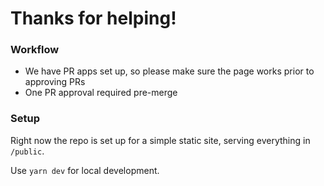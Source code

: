# Thanks for helping!

### Workflow
- We have PR apps set up, so please make sure the page works prior to approving PRs
- One PR approval required pre-merge


### Setup

Right now the repo is set up for a simple static site, serving everything in `/public`.

Use `yarn dev` for local development.
